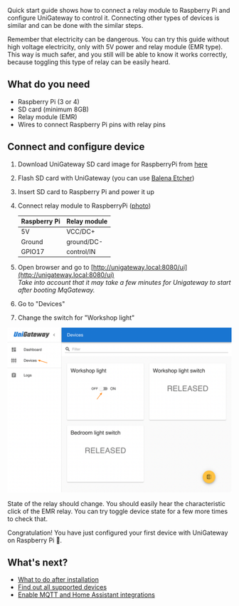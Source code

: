 
Quick start guide shows how to connect a relay module to Raspberry Pi and configure UniGateway to control it. Connecting other types of devices is similar and can be done with the similar steps.  

Remember that electricity can be dangerous. You can try this guide without high voltage electricity, only with 5V power and relay module (EMR type).
This way is much safer, and you still will be able to know it works correctly, because toggling this type of relay can be easily heard. 

## What do you need
- Raspberry Pi (3 or 4)
- SD card (minimum 8GB)
- Relay module (EMR)
- Wires to connect Raspberry Pi pins with relay pins



## Connect and configure device

[//]: # (TODO Test whole procedure when ready)
1. Download UniGateway SD card image for RaspberryPi from [here](https://github.com/unigateway/unigateway/releases/latest/download/UniGateway_SDCardImage_RaspberryPi.img.xz)
2. Flash SD card with UniGateway (you can use [Balena Etcher](https://www.balena.io/etcher/))
3. Insert SD card to Raspberry Pi and power it up
4. Connect relay module to RaspberryPi ([photo](images/relay-connected-to-raspberrypi.jpg))

     | Raspberry Pi | Relay module |
     |--------------|--------------|
     | 5V           | VCC/DC+      |
     | Ground       | ground/DC-   |
     | GPIO17       | control/IN   |

5. Open browser and go to [http://unigateway.local:8080/ui](http://unigateway.local:8080/ui)  
   _Take into account that it may take a few minutes for Unigateway to start after booting MqGateway._
6. Go to "Devices"
7. Change the switch for "Workshop light"

![UniGateway devices UI](images/unigateway-quick-start-ui.png)

State of the relay should change. You should easily hear the characteristic click of the EMR relay. You can try toggle device state for a few more
times to check that.


Congratulation! You have just configured your first device with UniGateway on Raspberry Pi 🎉.

## What's next?

- [What to do after installation](installation.md#after-installation)
- [Find out all supported devices](supported-devices.md)
- [Enable MQTT and Home Assistant integrations](integration.md)

  
